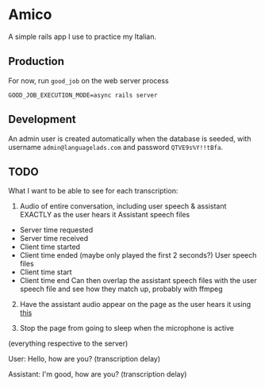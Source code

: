 # Amico

A simple rails app I use to practice my Italian.

## Production

For now, run `good_job` on the web server process

```
GOOD_JOB_EXECUTION_MODE=async rails server
```

## Development

An admin user is created automatically when the database is seeded, with
username `admin@languagelads.com` and password `QTVE9s%Y!!tBfa`.


## TODO

What I want to be able to see for each transcription:

1. Audio of entire conversation, including user speech & assistant EXACTLY as the user hears it
Assistant speech files
- Server time requested
- Server time received
- Client time started
- Client time ended (maybe only played the first 2 seconds?)
User speech files
- Client time start
- Client time end
Can then overlap the assistant speech files with the user speech file and see how they match up, probably with ffmpeg

2. Have the assistant audio appear on the page as the user hears it using [this](https://elevenlabs.io/docs/api-reference/text-to-speech-with-timestamps)

3. Stop the page from going to sleep when the microphone is active 


(everything respective to the server)

User: Hello, how are you? (transcription delay)

Assistant: I'm good, how are you? (transcription delay)




